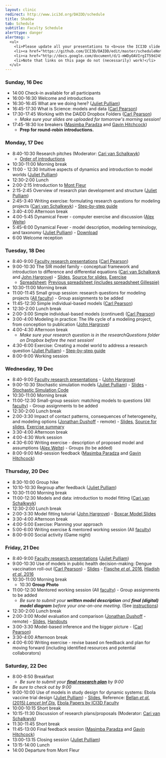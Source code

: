 ```yaml
---
layout: clinic
redirect: http://www.ici3d.org/DAIDD/schedule
title: Shadow
tab: Schedule
subtitle: Faculty Schedule
alerttype: danger
alertmsg: >
  <ul>
    <li>Please update all your presentations to <b>use the ICI3D slide template</b>.</li>
    <li><a href="https://github.com/ICI3D/DAIDD/edit/master/scheduleNotes">Click here for access to the DAIDD 2018 Notes GD.</a></li>
    <li><a href="http://docs.google.com/document/d/1-mWDyOAVIrgIT59dJ4ShrM1rsh8Ik_2f6Pr0_O8FQ2I/edit?usp=sharing_eip&ts=5a2da462">Click here for access to the DAIDD 2017 Notes GD.</a></li>
    <li>Note that links on this page do not (necessarily) work!</li>
  </ul>
---
```



### Sunday, 16 Dec

- 14:00 Check-in available for all participants
- 16:00-16:30 Welcome and introductions
- 16:30-16:45 What are we doing here? ([Juliet Pulliam]({{site.subdomainurl}}/team/pulliam/))
- 16:45-17:30 What is Science: models and data ([Carl Pearson]({{site.subdomainurl}}/team/pearson/))
- 17:30-17:45 Working with the DAIDD Dropbox Folders ([Carl Pearson]({{site.subdomainurl}}/team/pearson/))
    - _Make sure your slides are uploaded for tomorrow's morning session!_
- 17:45-18:30 Ice breakers ([Masimba Paradza]({{site.subdomainurl}}/team/paradza/) and [Gavin Hitchcock]({{site.subdomainurl}}/team/hitchcock/))
    - **Prep for round-robin introductions.**

### Monday, 17 Dec

- 8:40-10:30 Research pitches (Moderator: [Cari van Schalkwyk]({{site.subdomainurl}}/team/vanschalkwyk/))
    - [Order of introductions](./introductions)
- 10:30-11:00 Morning break
- 11:00 - 12:30 Intuitive aspects of dynamics and introduction to model worlds ([Juliet Pulliam]({{site.subdomainurl}}/team/pulliam/))
- 12:30-2:00 Lunch
- 2:00-2:15 Introduction to [Mont Fleur](https://www.montfleur.co.za/)
- 2:15-2:45 Overview of research plan development and structure ([Juliet Pulliam]({{site.subdomainurl}}/team/pulliam/))
- 2:45-3:40 Writing exercise: formulating research questions for modeling projects ([Cari van Schalkwyk]({{site.subdomainurl}}/team/vanschalkwyk/)) - [Step-by-step guide](../Materials/researchQuestions)
- 3:40-4:00 Afternoon break
- 4:00-5:45 Dynamical Fever - computer exercise and discussion ([Alex Welte]({{site.subdomainurl}}/team/welte/))
- 5:45-6:00 Dynamical Fever - model description, modeling terminology, and taxonomy ([Juliet Pulliam]({{site.subdomainurl}}/team/pulliam/)) - [Download](../Materials/modelTaxonomy)
- 6:00 Welcome reception

### Tuesday, 18 Dec

- 8:40-9:00 [Faculty research presentations](../Materials/researchPresentations) ([Carl Pearson]({{site.subdomainurl}}/team/pearson))
- 9:00-10:30 The SIR model family - conceptual framework and introduction to difference and differential equations ([Cari van Schalkwyk]({{site.subdomainurl}}/team/vanschalkwyk/) and [John Hargrove]({{site.subdomainurl}}/team/hargrove)) - [Slides](https://github.com/dushoff/disease_model_talks/blob/master/git_push/family.draft.pdf), [Source for slides](https://github.com/dushoff/disease_model_talks), [Exercise](../Materials/SIRmodelFamily)
  - [Spreadsheet](http://tinyurl.com/SIR-DAIDD-2016); [Previous spreadsheet (includes spreadsheet Gillespie)](http://tinyurl.com/SIR-DAIDD-2015)
- 10:30-11:00 Morning break
- 11:00-11:45 Small group session: research questions for modeling projects ([All faculty]({{site.subdomainurl}}/team/)) - Group assignments to be added
- 11:45-12:30 Simple individual-based models ([Carl Pearson]({{site.subdomainurl}}/team/pearson/))
- 12:30-2:00 Lunch break
- 2:00-3:00 Simple individual-based models (continued) ([Carl Pearson]({{site.subdomainurl}}/team/pearson/))
- 3:00-4:00 Modeling in practice: The life cycle of a modeling project, from conception to publication ([John Hargrove]({{site.subdomainurl}}/team/hargrove))
- 4:00-4:30 Afternoon break
    - _Make sure your research question is in the researchQuestions folder on Dropbox before the next session!_
- 4:30-6:00 Exercise: Creating a model world to address a research question ([Juliet Pulliam]({{site.subdomainurl}}/team/pulliam/)) - [Step-by-step guide](../Materials/modelWorld)
- 8:00-9:00 Working session

### Wednesday, 19 Dec

- 8:40-9:00 [Faculty research presentations](../Materials/researchPresentations) - ([John Hargrove]({{site.subdomainurl}}/team/hargrove))
- 9:00-10:30 Stochastic simulation models ([Juliet Pulliam]({{site.subdomainurl}}/team/pulliam)) - [Slides](https://www.dropbox.com/s/678dx9io8fqnxyg/Borchering_stochastic_simulation_DAIDD2016.pdf?dl=1) - [Stochastic Simulation Code](https://github.com/ICI3D/RTutorials/raw/15f3f2d1c6b8d99c9762617c700e0e8bbf206482/spillover_introductions.R)
- 10:30-11:00 Morning break
- 11:00-12:30 Small-group session: matching models to questions (All [faculty]({{site.subdomainurl}}/team/)) - Group assignments to be added
- 12:30-2:00 Lunch break
- 2:00-3:30 Impact of contact patterns, consequences of heterogeneity, and modeling options ([Jonathan Dushoff]({{site.subdomainurl}}/team/dusoff) - remote) - [Slides](https://github.com/dushoff/disease_model_talks/tree/master/git_push/heterogeneity.draft.pdf), [Source for slides](https://github.com/dushoff/disease_model_talks/), [Exercise summary](../Materials/heterogeneityTutorialSummary.pdf)
- 3:30-4:00 Afternoon break
- 4:00-4:30 Work session
- 4:30-6:00 Writing exercise - description of proposed model and assumptions ([Alex Welte]({{site.subdomainurl}}/team/welte/)) - Groups (to be added)
- 8:00-9:00 Mid-session feedback ([Masimba Paradza]({{site.subdomainurl}}/team/paradza/) and [Gavin Hitchcock]({{site.subdomainurl}}/team/hitchcock/))

### Thursday, 20 Dec

- 8:30-10:00 Group hike
- 10:10-10:30 Regroup after feedback ([Juliet Pulliam]({{site.subdomainurl}}/team/pulliam/))
- 10:30-11:00 Morning break
- 11:00-12:30 Models and data: introduction to model fitting  ([Cari van Schalkwyk]({{site.subdomainurl}}/team/vanschalkwyk/))
- 12:30-2:00 Lunch break
- 2:00-3:30 Model fitting tutorial ([John Hargrove]({{site.subdomainurl}}/team/hargrove/)) - [Boxcar Model Slides](../Materials/boxcarModels.pdf)
- 3:30-4:00 Afternoon break
- 4:00-5:00 Exercise: Planning your approach
- 5:00-6:00 Writing exercise & mentored working session (All [faculty]({{site.subdomainurl}}/team/))
- 8:00-9:00 Social activity (Game night)

### Friday, 21 Dec

- 8:40-9:00 [Faculty research presentations](../Materials/researchPresentations) ([Juliet Pulliam]({{site.subdomainurl}}/team/pulliam))
- 9:00-10:30 Use of models in public health decision-making: Dengue vaccination roll-out ([Carl Pearson]({{site.subdomainurl}}/team/pearson/)) - [Slides](https://docs.google.com/presentation/d/1JqrGCGnlZLgguxWxeyEEwOBbJYnQaglXbRrq2P_x2Nc/pub?start=false&loop=false&delayms=3000) - [Flasche _et al_. 2016](http://journals.plos.org/plosmedicine/article?id=10.1371/journal.pmed.1002181), [Hladish _et al_. 2016 ](http://journals.plos.org/plosntds/article?id=10.1371/journal.pntd.0004661)
- 10:30-11:00 Morning break
    - 10:30 **Group Photo**
- 11:00-12:30 Mentored working session (All [faculty]({{site.subdomainurl}}/team/)) - Group assignments to be added
    - _Be sure to submit your **written model description** and **final (digital) model diagram** before your one-on-one meeting_. (See [instructions](../Materials/instructions))
- 12:30-2:00 Lunch break
- 2:00-3:00 Model evaluation and comparison ([Jonathan Dushoff]({{site.subdomainurl}}/team/dusoff) - remote) - [Slides](https://github.com/dushoff/statistics_talks/blob/master/git_push/evaluation.draft.pdf), [Handouts](https://github.com/dushoff/statistics_talks/blob/master/git_push/evaluation.handouts.pdf)
- 3:00-3:30 Model-based inference and the bigger picture - ([Carl Pearson]({{site.subdomainurl}}/team/pearson/))
- 3:30-4:00 Afternoon break
- 4:00-6:00 Writing exercise - revise based on feedback and plan for moving forward (including identified resources and potential collaborators)

### Saturday, 22 Dec

- 8:00-8:50 Breakfast
    - _Be sure to submit your [**final research plan**](../Materials/researchPlans) by 9:00_
- _Be sure to check out by 9:00_
- 9:00-10:00 Use of models in study design for dynamic systems: Ebola vaccine trial design ([Juliet Pulliam]({{site.subdomainurl}}/team/pulliam/)) - [Slides](../Materials/Bellan-ModelsInStudyDesign-Ebola.pdf), Reference: [Bellan _et al._ (2015) _Lancet Inf Dis_](http://bellanlab.publichealth.uga.edu/wp-content/uploads/2016/09/BellanEtAl-SLEbola-LancetID-2015.pdf), [Ebola Papers by ICI3D Faculty](http://ebola.ici3d.org)
- 10:00-10:15 Short break
- 10:15-11:30 Discussion of research plans/proposals (Moderator: [Cari van Schalkwyk]({{site.subdomainurl}}/team/vanschalkwyk/))
- 11:30-11:45 Short break
- 11:45-13:00 Final feedback session ([Masimba Paradza]({{site.subdomainurl}}/team/paradza/) and [Gavin Hitchcock]({{site.subdomainurl}}/team/hitchcock/))
- 13:00-13:15 Closing session ([Juliet Pulliam]({{site.subdomainurl}}/team/pulliam/))
- 13:15-14:00 Lunch
- 14:00 Departure from Mont Fleur
